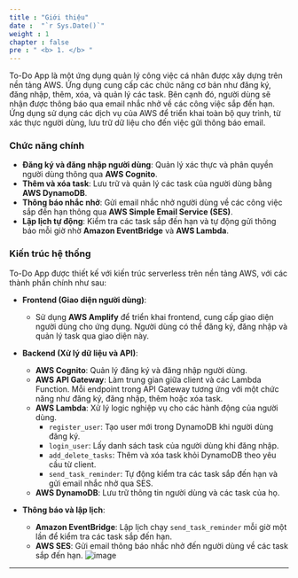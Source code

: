```yaml
---
title : "Giới thiệu"
date :  "`r Sys.Date()`" 
weight : 1 
chapter : false
pre : " <b> 1. </b> "
---
```



To-Do App là một ứng dụng quản lý công việc cá nhân được xây dựng trên nền tảng AWS. Ứng dụng cung cấp các chức năng cơ bản như đăng ký, đăng nhập, thêm, xóa, và quản lý các task. Bên cạnh đó, người dùng sẽ nhận được thông báo qua email nhắc nhở về các công việc sắp đến hạn. Ứng dụng sử dụng các dịch vụ của AWS để triển khai toàn bộ quy trình, từ xác thực người dùng, lưu trữ dữ liệu cho đến việc gửi thông báo email.

### Chức năng chính

- **Đăng ký và đăng nhập người dùng**: Quản lý xác thực và phân quyền người dùng thông qua **AWS Cognito**.
- **Thêm và xóa task**: Lưu trữ và quản lý các task của người dùng bằng **AWS DynamoDB**.
- **Thông báo nhắc nhở**: Gửi email nhắc nhở người dùng về các công việc sắp đến hạn thông qua **AWS Simple Email Service (SES)**.
- **Lập lịch tự động**: Kiểm tra các task sắp đến hạn và tự động gửi thông báo mỗi giờ nhờ **Amazon EventBridge** và **AWS Lambda**.

### Kiến trúc hệ thống

To-Do App được thiết kế với kiến trúc serverless trên nền tảng AWS, với các thành phần chính như sau:

- **Frontend (Giao diện người dùng)**: 
  - Sử dụng **AWS Amplify** để triển khai frontend, cung cấp giao diện người dùng cho ứng dụng. Người dùng có thể đăng ký, đăng nhập và quản lý task qua giao diện này.
  
- **Backend (Xử lý dữ liệu và API)**:
  - **AWS Cognito**: Quản lý đăng ký và đăng nhập người dùng.
  - **AWS API Gateway**: Làm trung gian giữa client và các Lambda Function. Mỗi endpoint trong API Gateway tương ứng với một chức năng như đăng ký, đăng nhập, thêm hoặc xóa task.
  - **AWS Lambda**: Xử lý logic nghiệp vụ cho các hành động của người dùng.
    - `register_user`: Tạo user mới trong DynamoDB khi người dùng đăng ký.
    - `login_user`: Lấy danh sách task của người dùng khi đăng nhập.
    - `add_delete_tasks`: Thêm và xóa task khỏi DynamoDB theo yêu cầu từ client.
    - `send_task_reminder`: Tự động kiểm tra các task sắp đến hạn và gửi email nhắc nhở qua SES.
  - **AWS DynamoDB**: Lưu trữ thông tin người dùng và các task của họ.

- **Thông báo và lập lịch**:
  - **Amazon EventBridge**: Lập lịch chạy `send_task_reminder` mỗi giờ một lần để kiểm tra các task sắp đến hạn.
  - **AWS SES**: Gửi email thông báo nhắc nhở đến người dùng về các task sắp đến hạn.
![image](https://github.com/user-attachments/assets/83dae68d-ddde-422c-ae77-7da9709542f4)
---
